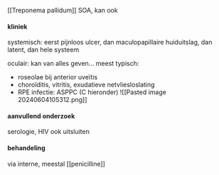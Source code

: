 [[Treponema pallidum]]
SOA, kan ook 
#### kliniek
systemisch: eerst pijnloos ulcer, dan maculopapillaire huiduitslag, dan latent, dan hele systeem

oculair:
kan van alles geven...
meest typisch:
- roseolae bij anterior uveïtis
- choroïditis, vitritis, exudatieve netvliesloslating
- RPE infectie: ASPPC (C hieronder)
![[Pasted image 20240604105312.png]]

#### aanvullend onderzoek
serologie, HIV ook uitsluiten

#### behandeling
via interne, meestal [[penicilline]]

